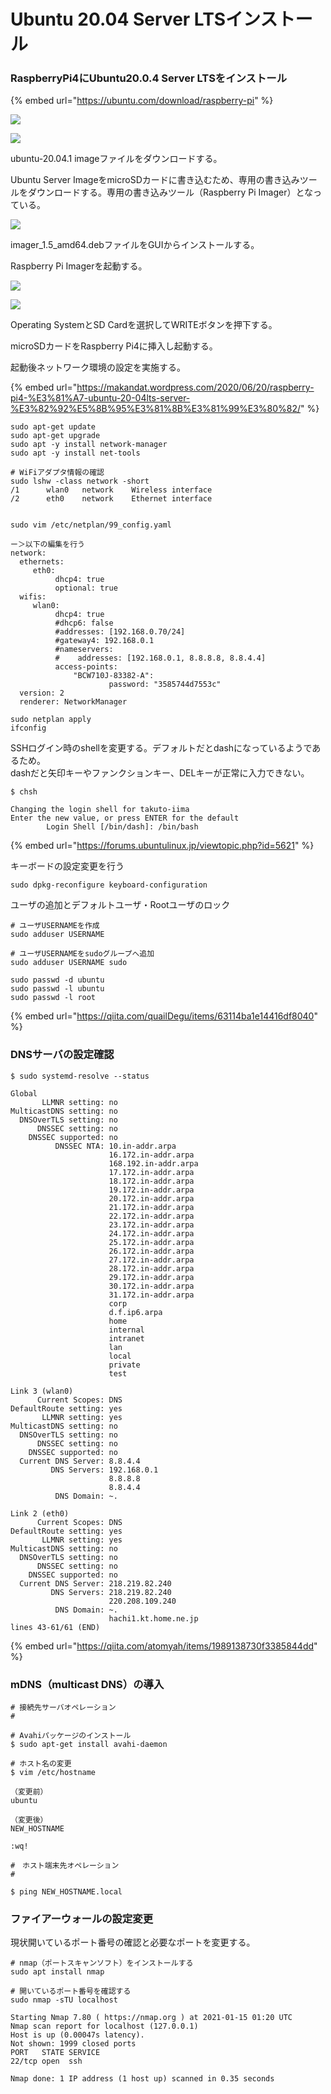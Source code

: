 # Ubuntu 20.04 Server LTSインストール

### RaspberryPi4にUbuntu20.0.4 Server LTSをインストール

{% embed url="https://ubuntu.com/download/raspberry-pi" %}

![](.gitbook/assets/image%20%2810%29.png)

![](.gitbook/assets/image%20%2815%29.png)

ubuntu-20.04.1 imageファイルをダウンロードする。



Ubuntu Server ImageをmicroSDカードに書き込むため、専用の書き込みツールをダウンロードする。専用の書き込みツール（Raspberry Pi Imager）となっている。

![](.gitbook/assets/image%20%2814%29.png)

imager\_1.5\_amd64.debファイルをGUIからインストールする。

Raspberry Pi Imagerを起動する。

![](.gitbook/assets/image%20%2816%29.png)

![](.gitbook/assets/image%20%2811%29.png)

Operating SystemとSD Cardを選択してWRITEボタンを押下する。



microSDカードをRaspberry Pi4に挿入し起動する。

起動後ネットワーク環境の設定を実施する。

{% embed url="https://makandat.wordpress.com/2020/06/20/raspberry-pi4-%E3%81%A7-ubuntu-20-04lts-server-%E3%82%92%E5%8B%95%E3%81%8B%E3%81%99%E3%80%82/" %}

```text
sudo apt-get update
sudo apt-get upgrade
sudo apt -y install network-manager
sudo apt -y install net-tools

# WiFiアダプタ情報の確認
sudo lshw -class network -short
/1      wlan0   network    Wireless interface
/2      eth0    network    Ethernet interface


sudo vim /etc/netplan/99_config.yaml

ー＞以下の編集を行う
network:
  ethernets:
     eth0:
          dhcp4: true
          optional: true
  wifis:
     wlan0:
          dhcp4: true
          #dhcp6: false
          #addresses: [192.168.0.70/24]
          #gateway4: 192.168.0.1
          #nameservers:
          #    addresses: [192.168.0.1, 8.8.8.8, 8.8.4.4]
          access-points:
              "BCW710J-83382-A":
                      password: "3585744d7553c"
  version: 2
  renderer: NetworkManager

sudo netplan apply
ifconfig

```



SSHログイン時のshellを変更する。デフォルトだとdashになっているようであるため。  
dashだと矢印キーやファンクションキー、DELキーが正常に入力できない。

```text
$ chsh

Changing the login shell for takuto-iima
Enter the new value, or press ENTER for the default
        Login Shell [/bin/dash]: /bin/bash

```

{% embed url="https://forums.ubuntulinux.jp/viewtopic.php?id=5621" %}



キーボードの設定変更を行う

```text
sudo dpkg-reconfigure keyboard-configuration

```



ユーザの追加とデフォルトユーザ・Rootユーザのロック

```text
# ユーザUSERNAMEを作成
sudo adduser USERNAME

# ユーザUSERNAMEをsudoグループへ追加
sudo adduser USERNAME sudo

sudo passwd -d ubuntu
sudo passwd -l ubuntu
sudo passwd -l root
```

{% embed url="https://qiita.com/quailDegu/items/63114ba1e14416df8040" %}



### DNSサーバの設定確認

```text
$ sudo systemd-resolve --status

Global
       LLMNR setting: no                  
MulticastDNS setting: no                  
  DNSOverTLS setting: no                  
      DNSSEC setting: no                  
    DNSSEC supported: no                  
          DNSSEC NTA: 10.in-addr.arpa     
                      16.172.in-addr.arpa 
                      168.192.in-addr.arpa
                      17.172.in-addr.arpa 
                      18.172.in-addr.arpa 
                      19.172.in-addr.arpa 
                      20.172.in-addr.arpa 
                      21.172.in-addr.arpa 
                      22.172.in-addr.arpa 
                      23.172.in-addr.arpa 
                      24.172.in-addr.arpa 
                      25.172.in-addr.arpa 
                      26.172.in-addr.arpa 
                      27.172.in-addr.arpa 
                      28.172.in-addr.arpa 
                      29.172.in-addr.arpa 
                      30.172.in-addr.arpa 
                      31.172.in-addr.arpa 
                      corp                
                      d.f.ip6.arpa        
                      home                
                      internal            
                      intranet            
                      lan                 
                      local               
                      private             
                      test                

Link 3 (wlan0)
      Current Scopes: DNS        
DefaultRoute setting: yes        
       LLMNR setting: yes        
MulticastDNS setting: no         
  DNSOverTLS setting: no         
      DNSSEC setting: no         
    DNSSEC supported: no         
  Current DNS Server: 8.8.4.4    
         DNS Servers: 192.168.0.1
                      8.8.8.8    
                      8.8.4.4    
          DNS Domain: ~.         

Link 2 (eth0)
      Current Scopes: DNS                 
DefaultRoute setting: yes                 
       LLMNR setting: yes                 
MulticastDNS setting: no                  
  DNSOverTLS setting: no                  
      DNSSEC setting: no                  
    DNSSEC supported: no                  
  Current DNS Server: 218.219.82.240      
         DNS Servers: 218.219.82.240      
                      220.208.109.240     
          DNS Domain: ~.                  
                      hachi1.kt.home.ne.jp
lines 43-61/61 (END)

```

{% embed url="https://qiita.com/atomyah/items/1989138730f3385844dd" %}



### mDNS（multicast DNS）の導入

```text
# 接続先サーバオペレーション
#

# Avahiパッケージのインストール
$ sudo apt-get install avahi-daemon

# ホスト名の変更
$ vim /etc/hostname

（変更前）
ubuntu

（変更後）
NEW_HOSTNAME

:wq!

```

```text
#　ホスト端末先オペレーション
#

$ ping NEW_HOSTNAME.local

```

### ファイアーウォールの設定変更

現状開いているポート番号の確認と必要なポートを変更する。

```text
# nmap（ポートスキャンソフト）をインストールする
sudo apt install nmap

# 開いているポート番号を確認する
sudo nmap -sTU localhost

Starting Nmap 7.80 ( https://nmap.org ) at 2021-01-15 01:20 UTC
Nmap scan report for localhost (127.0.0.1)
Host is up (0.00047s latency).
Not shown: 1999 closed ports
PORT   STATE SERVICE
22/tcp open  ssh

Nmap done: 1 IP address (1 host up) scanned in 0.35 seconds


```



